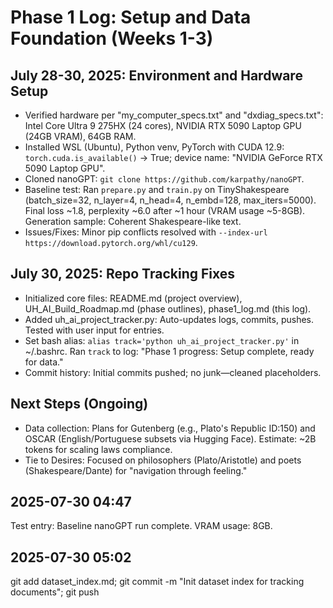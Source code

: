 # Phase 1 Log: Setup and Data Foundation (Weeks 1-3)

## July 28-30, 2025: Environment and Hardware Setup
- Verified hardware per "my_computer_specs.txt" and "dxdiag_specs.txt": Intel Core Ultra 9 275HX (24 cores), NVIDIA RTX 5090 Laptop GPU (24GB VRAM), 64GB RAM.
- Installed WSL (Ubuntu), Python venv, PyTorch with CUDA 12.9: `torch.cuda.is_available()` → True; device name: "NVIDIA GeForce RTX 5090 Laptop GPU".
- Cloned nanoGPT: `git clone https://github.com/karpathy/nanoGPT`.
- Baseline test: Ran `prepare.py` and `train.py` on TinyShakespeare (batch_size=32, n_layer=4, n_head=4, n_embd=128, max_iters=5000). Final loss ~1.8, perplexity ~6.0 after ~1 hour (VRAM usage ~5-8GB). Generation sample: Coherent Shakespeare-like text.
- Issues/Fixes: Minor pip conflicts resolved with `--index-url https://download.pytorch.org/whl/cu129`.

## July 30, 2025: Repo Tracking Fixes
- Initialized core files: README.md (project overview), UH_AI_Build_Roadmap.md (phase outlines), phase1_log.md (this log).
- Added uh_ai_project_tracker.py: Auto-updates logs, commits, pushes. Tested with user input for entries.
- Set bash alias: `alias track='python uh_ai_project_tracker.py'` in ~/.bashrc. Ran `track` to log: "Phase 1 progress: Setup complete, ready for data."
- Commit history: Initial commits pushed; no junk—cleaned placeholders.

## Next Steps (Ongoing)
- Data collection: Plans for Gutenberg (e.g., Plato's Republic ID:150) and OSCAR (English/Portuguese subsets via Hugging Face). Estimate: ~2B tokens for scaling laws compliance.
- Tie to Desires: Focused on philosophers (Plato/Aristotle) and poets (Shakespeare/Dante) for "navigation through feeling."
## 2025-07-30 04:47
Test entry: Baseline nanoGPT run complete. VRAM usage: 8GB.

## 2025-07-30 05:02
git add dataset_index.md; git commit -m "Init dataset index for tracking documents"; git push
